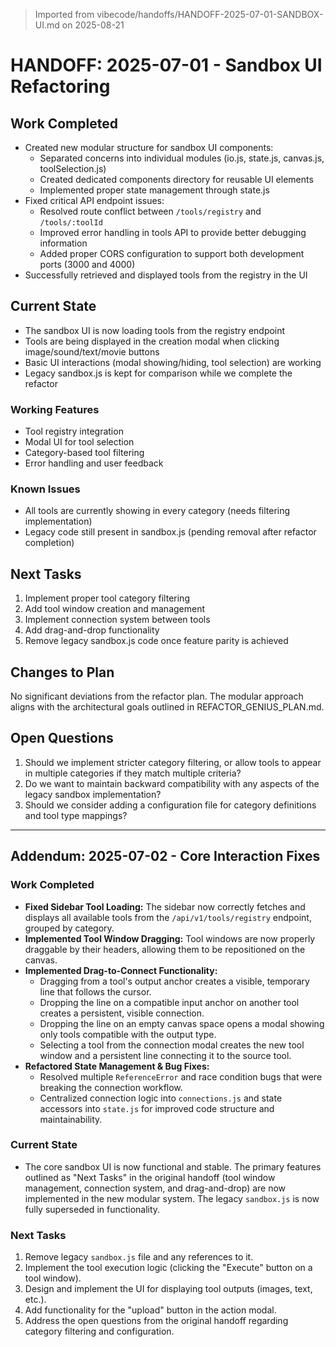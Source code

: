 > Imported from vibecode/handoffs/HANDOFF-2025-07-01-SANDBOX-UI.md on 2025-08-21

# HANDOFF: 2025-07-01 - Sandbox UI Refactoring

## Work Completed
- Created new modular structure for sandbox UI components:
  - Separated concerns into individual modules (io.js, state.js, canvas.js, toolSelection.js)
  - Created dedicated components directory for reusable UI elements
  - Implemented proper state management through state.js
- Fixed critical API endpoint issues:
  - Resolved route conflict between `/tools/registry` and `/tools/:toolId`
  - Improved error handling in tools API to provide better debugging information
  - Added proper CORS configuration to support both development ports (3000 and 4000)
- Successfully retrieved and displayed tools from the registry in the UI

## Current State
- The sandbox UI is now loading tools from the registry endpoint
- Tools are being displayed in the creation modal when clicking image/sound/text/movie buttons
- Basic UI interactions (modal showing/hiding, tool selection) are working
- Legacy sandbox.js is kept for comparison while we complete the refactor

### Working Features
- Tool registry integration
- Modal UI for tool selection
- Category-based tool filtering
- Error handling and user feedback

### Known Issues
- All tools are currently showing in every category (needs filtering implementation)
- Legacy code still present in sandbox.js (pending removal after refactor completion)

## Next Tasks
1. Implement proper tool category filtering
2. Add tool window creation and management
3. Implement connection system between tools
4. Add drag-and-drop functionality
5. Remove legacy sandbox.js code once feature parity is achieved

## Changes to Plan
No significant deviations from the refactor plan. The modular approach aligns with the architectural goals outlined in REFACTOR_GENIUS_PLAN.md.

## Open Questions
1. Should we implement stricter category filtering, or allow tools to appear in multiple categories if they match multiple criteria?
2. Do we want to maintain backward compatibility with any aspects of the legacy sandbox implementation?
3. Should we consider adding a configuration file for category definitions and tool type mappings?

---

## Addendum: 2025-07-02 - Core Interaction Fixes

### Work Completed
- **Fixed Sidebar Tool Loading:** The sidebar now correctly fetches and displays all available tools from the `/api/v1/tools/registry` endpoint, grouped by category.
- **Implemented Tool Window Dragging:** Tool windows are now properly draggable by their headers, allowing them to be repositioned on the canvas.
- **Implemented Drag-to-Connect Functionality:**
  - Dragging from a tool's output anchor creates a visible, temporary line that follows the cursor.
  - Dropping the line on a compatible input anchor on another tool creates a persistent, visible connection.
  - Dropping the line on an empty canvas space opens a modal showing only tools compatible with the output type.
  - Selecting a tool from the connection modal creates the new tool window and a persistent line connecting it to the source tool.
- **Refactored State Management & Bug Fixes:**
  - Resolved multiple `ReferenceError` and race condition bugs that were breaking the connection workflow.
  - Centralized connection logic into `connections.js` and state accessors into `state.js` for improved code structure and maintainability.

### Current State
- The core sandbox UI is now functional and stable. The primary features outlined as "Next Tasks" in the original handoff (tool window management, connection system, and drag-and-drop) are now implemented in the new modular system. The legacy `sandbox.js` is now fully superseded in functionality.

### Next Tasks
1. Remove legacy `sandbox.js` file and any references to it.
2. Implement the tool execution logic (clicking the "Execute" button on a tool window).
3. Design and implement the UI for displaying tool outputs (images, text, etc.).
4. Add functionality for the "upload" button in the action modal.
5. Address the open questions from the original handoff regarding category filtering and configuration. 